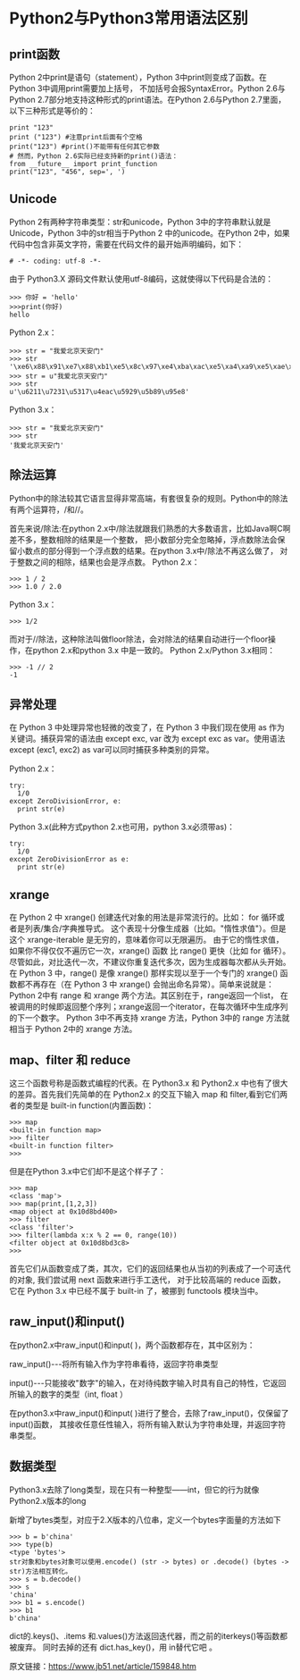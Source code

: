 
# Python2与Python3常用语法区别
## print函数
Python 2中print是语句（statement），Python 3中print则变成了函数。在Python 3中调用print需要加上括号，
不加括号会报SyntaxError。Python 2.6与Python 2.7部分地支持这种形式的print语法。在Python 2.6与Python
2.7里面，以下三种形式是等价的：

	print "123"
	print ("123") #注意print后面有个空格
	print("123") #print()不能带有任何其它参数
	# 然而，Python 2.6实际已经支持新的print()语法：
	from __future__ import print_function
	print("123", "456", sep=', ')
	
## Unicode
Python 2有两种字符串类型：str和unicode，Python 3中的字符串默认就是Unicode，Python 3中的str相当于Python 2
中的unicode。在Python 2中，如果代码中包含非英文字符，需要在代码文件的最开始声明编码，如下：

	# -*- coding: utf-8 -*-
由于 Python3.X 源码文件默认使用utf-8编码，这就使得以下代码是合法的：

	>>> 你好 = 'hello'
	>>>print(你好)
	hello
Python 2.x：

	>>> str = "我爱北京天安门"
	>>> str
	'\xe6\x88\x91\xe7\x88\xb1\xe5\x8c\x97\xe4\xba\xac\xe5\xa4\xa9\xe5\xae\x89\xe9\x97\xa8'
	>>> str = u"我爱北京天安门"
	>>> str
	u'\u6211\u7231\u5317\u4eac\u5929\u5b89\u95e8'

Python 3.x：
	
	>>> str = "我爱北京天安门"
	>>> str
	'我爱北京天安门'
## 除法运算
Python中的除法较其它语言显得非常高端，有套很复杂的规则。Python中的除法有两个运算符，/和//。

首先来说/除法:在python 2.x中/除法就跟我们熟悉的大多数语言，比如Java啊C啊差不多，整数相除的结果是一个整数，
把小数部分完全忽略掉，浮点数除法会保留小数点的部分得到一个浮点数的结果。在python 3.x中/除法不再这么做了，
对于整数之间的相除，结果也会是浮点数。
Python 2.x：

	>>> 1 / 2
	>>> 1.0 / 2.0

Python 3.x：

	>>> 1/2

而对于//除法，这种除法叫做floor除法，会对除法的结果自动进行一个floor操作，在python 2.x和python 3.x
中是一致的。
Python 2.x/Python 3.x相同：

	>>> -1 // 2
	-1
## 异常处理
在 Python 3 中处理异常也轻微的改变了，在 Python 3 中我们现在使用 as 作为关键词。捕获异常的语法由 except exc, var 改为 except exc as var。使用语法except (exc1, exc2) as var可以同时捕获多种类别的异常。

Python 2.x：

	try:
	  1/0
	except ZeroDivisionError, e:
	  print str(e)
Python 3.x(此种方式python 2.x也可用，python 3.x必须带as)：

	try:
	  1/0
	except ZeroDivisionError as e:
	  print str(e)
## xrange
在 Python 2 中 xrange() 创建迭代对象的用法是非常流行的。比如： for 循环或者是列表/集合/字典推导式。
这个表现十分像生成器（比如。"惰性求值"）。但是这个 xrange-iterable 是无穷的，意味着你可以无限遍历。
由于它的惰性求值，如果你不得仅仅不遍历它一次，xrange() 函数 比 range() 更快（比如 for 循环）。
尽管如此，对比迭代一次，不建议你重复迭代多次，因为生成器每次都从头开始。在 Python 3 中，range() 
是像 xrange() 那样实现以至于一个专门的 xrange() 函数都不再存在（在 Python 3 中 xrange() 
会抛出命名异常）。简单来说就是：Python 2中有 range 和 xrange 两个方法。其区别在于，range返回一个list，
在被调用的时候即返回整个序列；xrange返回一个iterator，在每次循环中生成序列的下一个数字。
Python 3中不再支持 xrange 方法，Python 3中的 range 方法就相当于 Python 2中的 xrange 方法。 
## map、filter 和 reduce
这三个函数号称是函数式编程的代表。在 Python3.x 和 Python2.x 中也有了很大的差异。首先我们先简单的在 
Python2.x 的交互下输入 map 和 filter,看到它们两者的类型是 built-in function(内置函数)：

	>>> map
	<built-in function map>
	>>> filter
	<built-in function filter>
	>>>
	
但是在Python 3.x中它们却不是这个样子了：

	>>> map
	<class 'map'>
	>>> map(print,[1,2,3])
	<map object at 0x10d8bd400>
	>>> filter
	<class 'filter'>
	>>> filter(lambda x:x % 2 == 0, range(10))
	<filter object at 0x10d8bd3c8>
	>>>
首先它们从函数变成了类，其次，它们的返回结果也从当初的列表成了一个可迭代的对象, 我们尝试用 next 函数来进行手工迭代，
对于比较高端的 reduce 函数，它在 Python 3.x 中已经不属于 built-in 了，被挪到 functools 模块当中。
## raw_input()和input()
在python2.x中raw_input()和input( )，两个函数都存在，其中区别为：

raw_input()---将所有输入作为字符串看待，返回字符串类型

input()---只能接收"数字"的输入，在对待纯数字输入时具有自己的特性，它返回所输入的数字的类型（int, float ）

在python3.x中raw_input()和input( )进行了整合，去除了raw_input()，仅保留了input()函数，
其接收任意任性输入，将所有输入默认为字符串处理，并返回字符串类型。
## 数据类型
Python3.x去除了long类型，现在只有一种整型——int，但它的行为就像Python2.x版本的long

新增了bytes类型，对应于2.X版本的八位串，定义一个bytes字面量的方法如下

	>>> b = b'china'
	>>> type(b)
	<type 'bytes'>
	str对象和bytes对象可以使用.encode() (str -> bytes) or .decode() (bytes -> str)方法相互转化。
	>>> s = b.decode()
	>>> s
	'china'
	>>> b1 = s.encode()
	>>> b1
	b'china'
	
dict的.keys()、.items 和.values()方法返回迭代器，而之前的iterkeys()等函数都被废弃。
同时去掉的还有 dict.has_key()，用 in替代它吧 。

原文链接：https://www.jb51.net/article/159848.htm